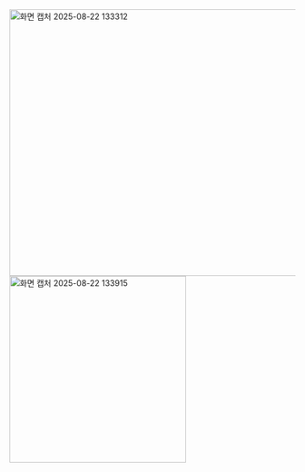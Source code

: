 <img width="563" height="470" alt="화면 캡처 2025-08-22 133312" src="https://github.com/user-attachments/assets/f1b55bc8-ef72-4811-8794-1144b535d08c" />
<img width="311" height="329" alt="화면 캡처 2025-08-22 133915" src="https://github.com/user-attachments/assets/14e86cbc-45ba-4c03-b1f0-3c6a399ca5c1" />

